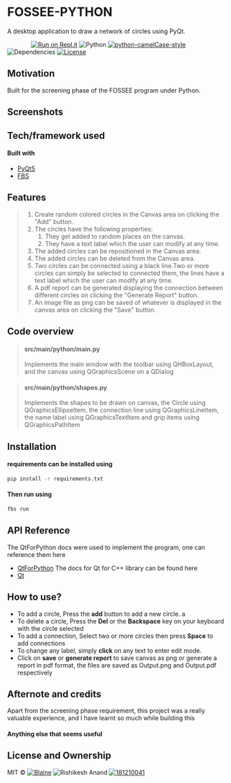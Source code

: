 # FOSSEE-PYTHON ##
A desktop application to draw a network of circles using PyQt.

&nbsp;&nbsp;&nbsp;&nbsp;&nbsp;&nbsp;&nbsp;&nbsp;&nbsp;&nbsp;&nbsp;&nbsp;&nbsp;
[![Run on Repl.it](https://repl.it/badge/github/Blakeinstein/Circle-Network)](https://repl.it/github/Blakeinstein/Circle-Network)
![Python](https://img.shields.io/badge/python-v3.6+-blue.svg)
[![python-camelCase-style](https://img.shields.io/badge/code%20style-camelCase-brightgreen.svg?style=flat)](https://wiki.c2.com/?CamelCase)
![Dependencies](https://img.shields.io/badge/dependencies-up%20to%20date-brightgreen.svg)
[![License](https://img.shields.io/badge/license-MIT-blue.svg)](https://opensource.org/licenses/MIT)

## Motivation
Built for the screening phase of the FOSSEE program under Python.
 
## Screenshots

## Tech/framework used

#### Built with
- [PyQt5](https://www.riverbankcomputing.com/software/pyqt/)
- [FBS](https://build-system.fman.io/)

## Features ####
> 1. Create random colored circles in the Canvas area on clicking the "Add" button.
> 2. The circles have the following properties:
>    1. They get added to random places on the canvas.
>    2. They have a text label which the user can modify at any time.
> 3. The added circles can be repositioned in the Canvas area.
> 4. The added circles can be deleted from the Canvas area.
> 5. Two circles can be connected using a black line.Two or more circles can simply be selected to connected them, the lines have a text label which the user can modify at any time.
> 6. A pdf report can be generated displaying the connection between different circles on clicking the "Generate Report" button.
> 7. An image file as png can be saved of whatever is displayed in the canvas area on clicking the "Save" button.

## Code overview #

> #### src/main/python/main.py
> Implements the main window with the toolbar using QHBoxLayout, and the canvas using QGraphicsScene on a QDialog

> #### src/main/python/shapes.py
> Implements the shapes to be drawn on canvas, the Circle using QGraphicsEllipseItem, the connection line using QGraphicsLineItem, the name label using QGraphicsTextItem and grip items using QGraphicsPathItem

## Installation

#### requirements can be installed using ##
```bash
pip install -r requirements.txt
```
#### Then run using
```bash
fbs run
```
## API Reference

The QtForPython docs were used to implement the program, one can reference them here 
- [QtForPython](https://doc.qt.io/qtforpython/contents.html)
The docs for Qt for C++ library can be found here
- [Qt](https://doc.qt.io/)

## How to use?

- To add a circle, Press the **add** button to add a new circle. a
- To delete a circle, Press the **Del** or the **Backspace** key on your keyboard with the circle selected
- To add a connection, Select two or more circles then press **Space** to add connections
- To change any label, simply **click** on any text to enter edit mode.
- Click on **save** or **generate report** to save canvas as png or generate a report in pdf format, the files are saved as Output.png and Output.pdf respectively

## Afternote and credits
Apart from the screening phase requirement, this project was a really valuable experience, and I have learnt so much while building this

#### Anything else that seems useful

## License and Ownership

MIT © [![Blaine](https://img.shields.io/badge/Blaine-Github-9cf?style=social&logo=github)](https://github.com/Blakeinstein/)
![Rishikesh Anand](https://img.shields.io/badge/%20-Rishikesh_Anand-blueviolet)
[![181210041](https://img.shields.io/badge/18120041-%40nitdelhi.ac.in-9cf?style=for-the-badge&logo=Gmail)](mailto:181210041@nitdelhi.ac.in)
